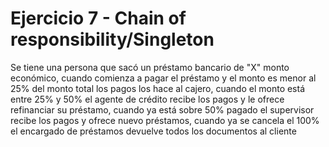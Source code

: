 # Ejercicio 7 - Chain of responsibility/Singleton
Se tiene una persona que sacó un préstamo bancario de "X" monto económico, cuando
comienza a pagar el préstamo y el monto es menor al 25% del monto total los pagos los
hace al cajero, cuando el monto está entre 25% y 50% el agente de crédito recibe los
pagos y le ofrece refinanciar su préstamo, cuando ya está sobre 50% pagado el
supervisor recibe los pagos y ofrece nuevo préstamos, cuando ya se cancela el 100% el
encargado de préstamos devuelve todos los documentos al cliente